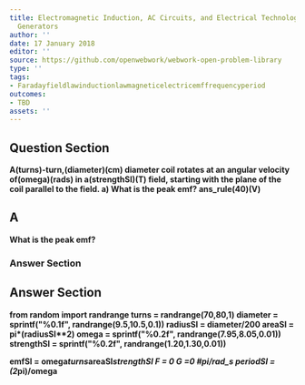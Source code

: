 ```yaml
---
title: Electromagnetic Induction, AC Circuits, and Electrical Technologies - Electric
  Generators
author: ''
date: 17 January 2018
editor: ''
source: https://github.com/openwebwork/webwork-open-problem-library
type: ''
tags:
- Faradayfieldlawinductionlawmagneticelectricemffrequencyperiod
outcomes:
- TBD
assets: ''
---
```


## Question Section 

<b>
A(turns)-turn,(diameter)(cm) diameter coil rotates at an angular velocity of(omega)(rads) in a(strengthSI)(T) field, starting with the plane of the coil parallel to the field.
a) What is the peak emf?
ans_rule(40)(V)

## A
What is the peak emf?
### Answer Section


## Answer Section

from random import randrange
turns = randrange(70,80,1)
diameter = sprintf("%0.1f", randrange(9.5,10.5,0.1))
radiusSI = diameter/200
areaSI = pi*(radiusSI**2)
omega = sprintf("%0.2f", randrange(7.95,8.05,0.01))
strengthSI = sprintf("%0.2f", randrange(1.20,1.30,0.01))

emfSI = omega*turns*areaSI*strengthSI
F = 0
G =0  #pi/rad_s
periodSI = (2*pi)/omega